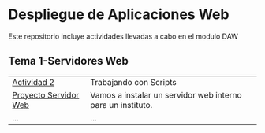 # Despliegue de Aplicaciones Web
Este repositorio incluye actividades llevadas a cabo en el modulo DAW

## Tema 1-Servidores Web

|   |  |
| ------------- | ------------- |
|[Actividad 2](https://github.com/KikePereira/DAW/tree/main/TEMA%201/Actividad%202)| Trabajando con Scripts  |
|[Proyecto Servidor Web](https://github.com/KikePereira/Practica-Servidores-Web)| Vamos a instalar un servidor web interno para un instituto. |
| ... | ...  |
